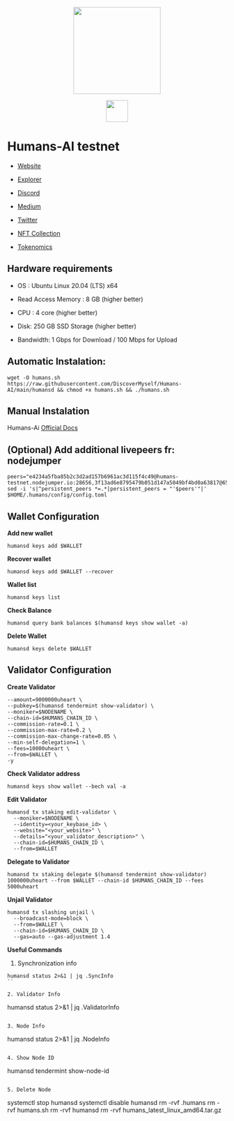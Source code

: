 <div classname="logo">

<p align="center">
  <img height="200" height="auto" src="https://user-images.githubusercontent.com/78480857/208039283-f12a96b8-5ad3-44e0-a42e-000217cc15a6.jpg">
</div>

<div classname="logo">

<p align="center">
  <img height="50" height="auto" src="https://user-images.githubusercontent.com/78480857/208037291-9a6b4619-a53c-4230-b429-d276e9eac1f0.png">
</div>

# Humans-AI testnet

- [Website](https://humans.ai/)

- [Explorer](https://explorer.humans.zone/humans-testnet)

- [Discord](https://discord.gg/humansdotai)

- [Medium](https://medium.com/humansdotai)

- [Twitter](https://twitter.com/humansdotai)

- [NFT Collection](https://opensea.io/collection/heartbeatsnfts)

- [Tokenomics](https://docs.google.com/spreadsheets/d/11Zc1Ox13oUKiGQw79XJBAPHqEvJCnArnGgXcUc6Noz8/edit#gid=1434488738)

## Hardware requirements
- OS : Ubuntu Linux 20.04 (LTS) x64

- Read Access Memory : 8 GB (higher better)

- CPU : 4 core (higher better)

- Disk: 250 GB SSD Storage (higher better)

- Bandwidth: 1 Gbps for Download / 100 Mbps for Upload


## Automatic Instalation:
```
wget -O humans.sh https://raw.githubusercontent.com/DiscoverMyself/Humans-AI/main/humansd && chmod +x humans.sh && ./humans.sh
```

## Manual Instalation
Humans-Ai [Official Docs](https://docs.humans.zone/)

## (Optional) Add additional livepeers fr: nodejumper
```
peers="e4234a5fba85b2c3d2ad157b6961ac3d115f4c49@humans-testnet.nodejumper.io:28656,3f13ad6e8795479b051d147a5049bf4bd0a63817@65.108.142.47:22656,5c27e54b2b8a597cbbd1c43905d2c18a67637644@142.132.231.118:36656,8677fe3ab64d6bc7e9bc8e7e2fd78410e83e6d99@109.236.86.96:60756,c2cf4e1d0da9ac1e8be5d5288d0bf8e8052b2d86@65.109.92.148:60856,0894ef6d99c39bccb6c568b77dcdfe0807522ece@95.165.89.222:24137,efeac522db6d71c372a6221df911b7f34d4e2f55@149.102.146.79:46656,1673a8ec17e01d4af3bc55568e8e3226555f0546@146.190.122.137:26656,439efff85d9a30d34552ed8de6160a48d45a772c@139.59.229.20:26656,e54aef097b7e4c8202a03ca004e8db70faaf4c52@178.128.222.88:26656,412888b64c840b879e34bd080dc233603bdd04b6@85.173.113.198:23656,2fcbf738e6054862ee14f5db926f9674bd6d081d@135.181.221.186:28656,897c945594403581b709bdd2db32ed7a742ee16e@65.21.134.202:26746,c7181941789884d6c468bfca31778b10f83a388e@95.217.12.217:26656,ee49dcb485d757b29b1da38487cf130a5df3453a@65.109.24.121:26656,95b369fe5c1cbe676dc0cad621216f8f81fdc8f9@104.152.109.134:26656,a3892d09aeaf3462290572eace526c8f3f1485d7@20.2.136.202:26656,cc272a2e6c69a8cb8e8ae37945051170244a7f60@164.92.109.115:26656,9ac5ab2a4785224e674da63e4f86f11afec847f9@45.14.194.179:26656,27d7362e3224d3e7d47827ded612ee0a86cc5d55@161.97.111.248:26656,5208a4e65824658331941ba14352d51eb3f2a2a7@173.212.226.128:26656,d3e5ebf58cb2132ef6960f17108361eaf700e173@81.0.218.32:26656,8bf99f0d4fadabe98b2c5f063118a78630243a97@164.92.116.137:26656,caf7bd21c0443f46c5e9b3218005e1a2af07931c@195.3.222.189:26656,8b843a7190dd8c921abd8a44b94688997bc425b8@213.239.213.179:46656,96fc064917274a80d43985a5c3440254dcae5dc9@65.108.134.208:36656,f66a056b417f569bfeeb0883687c59078f666a70@81.0.218.102:26656,8d25adc732c2cc848b0d01747866f047e0f2d75c@65.109.92.240:1166,f3d94eb33bad79e57af24743cea52cb3fbbbf45c@65.109.70.23:18456,0e8bd514c955c6c96ac9cea528948e08b237d6d1@146.190.116.133:26656,e0d59d2c5058552f536f4d21227f6d1050a16d57@65.109.106.91:26656,2bdec38a82bb869b026f97a7c6f4e554cca43392@65.108.235.107:26656,69822c67487d4907f162fdd6d42549e1df60c82d@65.21.224.248:26656,27cb7cbb22942ad4391a32dc226c2d705cdf3d25@65.108.205.47:26746,f7fe7d694b675f76dc9d344deb2ee845d7c68108@20.211.42.218:26656,049d4807acc00a42ed64a57b5f58c1c89d5be9db@65.109.88.180:26656,db2077061e8f3d4bbd99b51bc4e9c9c420aeb75c@144.76.27.79:61156,bdda1883e9d8418f0f20a7a56fa75cdb2f4399c6@149.102.146.83:26656,26b773d89ed5bb8cd03455532b2d80e72136a436@84.46.245.7:26656,17f4b40a52cb18293edc4f3c13e33efd09f446d4@65.109.53.60:26656,b2c4407beadead20cad5f8dd541bc70b289e1819@65.109.90.33:18456,1826d3c4fc4802f9e2d1d0c81d499adaef56b23e@65.109.81.119:33656,f9b186dffae34134d108e215b8d471c22f9f5b02@195.3.222.188:26656,74fa30a23a7b6204dfc27cd0783c12c0a41cc0bb@5.189.160.248:26656,0f0be5f5974dcaf59fe83a4e3893a1b719eade2d@65.108.238.217:26656,aff156b1ad9dff8e8e7c755446e3484802850829@185.213.138.217:26656,502be281ff1eff828197182ab3b7894975da7865@95.216.14.72:33656,c4f597054de22d9d1cc665019c5e29603722f4f6@80.254.8.54:26656,d64225cd8c76413ab0b8715e85eddd595711dee2@80.76.43.63:60556,fbb2dc2099d52081ae84e24f130cc49a6df566b8@143.110.239.116:26656,1c6cc69b5651d1ca5490212aa7d8b7bcf28027f2@143.198.52.238:26656"
sed -i 's|^persistent_peers *=.*|persistent_peers = "'$peers'"|' $HOME/.humans/config/config.toml
```

## Wallet Configuration
**Add new wallet**
```
humansd keys add $WALLET
```

**Recover wallet**
```
humansd keys add $WALLET --recover
```

**Wallet list**
```
humansd keys list
```

**Check Balance**
```
humansd query bank balances $(humansd keys show wallet -a)
```

**Delete Wallet**
```
humansd keys delete $WALLET
```


## Validator Configuration
**Create Validator**
```
--amount=9000000uheart \
--pubkey=$(humansd tendermint show-validator) \
--moniker=$NODENAME \
--chain-id=$HUMANS_CHAIN_ID \
--commission-rate=0.1 \
--commission-max-rate=0.2 \
--commission-max-change-rate=0.05 \
--min-self-delegation=1 \
--fees=10000uheart \
--from=$WALLET \
-y
```

**Check Validator address**

```
humansd keys show wallet --bech val -a
```

**Edit Validator**

```
humansd tx staking edit-validator \
  --moniker=$NODENAME \
  --identity=<your_keybase_id> \
  --website="<your_website>" \
  --details="<your_validator_description>" \
  --chain-id=$HUMANS_CHAIN_ID \
  --from=$WALLET
```
 
**Delegate to Validator**
```
humansd tx staking delegate $(humansd tendermint show-validator) 1000000uheart --from $WALLET --chain-id $HUMANS_CHAIN_ID --fees 5000uheart
```

**Unjail Validator**
```
humansd tx slashing unjail \
  --broadcast-mode=block \
  --from=$WALLET \
  --chain-id=$HUMANS_CHAIN_ID \
  --gas=auto --gas-adjustment 1.4
```
  
**Useful Commands**
1. Synchronization info

```
humansd status 2>&1 | jq .SyncInfo
``

2. Validator Info

```
humansd status 2>&1 | jq .ValidatorInfo
```

3. Node Info

```
humansd status 2>&1 | jq .NodeInfo
```

4. Show Node ID

```
humansd tendermint show-node-id
```

5. Delete Node

```
systemctl stop humansd
systemctl disable humansd
rm -rvf .humans
rm -rvf humans.sh
rm -rvf humansd
rm -rvf humans_latest_linux_amd64.tar.gz
```

